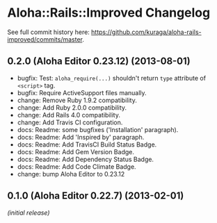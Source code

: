 # Aloha::Rails::Improved Changelog

See full commit history here: <https://github.com/kuraga/aloha-rails-improved/commits/master>.

## 0.2.0 (Aloha Editor 0.23.12) (2013-08-01)

* bugfix: Test: `aloha_require(...)` shouldn't return `type` attribute of `<script>` tag.
* bugfix: Require ActiveSupport files manually.
* change: Remove Ruby 1.9.2 compatibility.
* change: Add Ruby 2.0.0 compatibility.
* change: Add Rails 4.0 compatibility.
* change: Add Travis CI configuration.
* docs: Readme: some bugfixes ('Installation' paragraph).
* docs: Readme: Add 'Inspired by' paragraph.
* docs: Readme: Add TravisCI Build Status Badge.
* docs: Readme: Add Gem Version Badge.
* docs: Readme: Add Dependency Status Badge.
* docs: Readme: Add Code Climate Badge.
* change: bump Aloha Editor to 0.23.12

## 0.1.0 (Aloha Editor 0.22.7) (2013-02-01)

_(initial release)_
